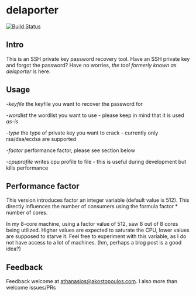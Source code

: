 # delaporter
[![Build Status](https://travis-ci.org/thanasisk/go-ssh-cracker.svg?branch=master)](https://travis-ci.org/thanasisk/go-ssh-cracker)

## Intro
This is an SSH private key password recovery tool. Have an SSH private key and
forgot the password? Have no worries, *the tool formerly known as delaporter* is here.

## Usage
*-keyfile* the keyfile you want to recover the password for

*-wordlist* the wordlist you want to use - please keep in mind that it is used *as-is*

*-type* the type of private key you want to crack - currently only rsa/dsa/ecdsa are supported

*-factor* performance factor, please see section below

*-cpuprofile* writes cpu profile to file - this is useful during development but kills performance

## Performance factor
This version introduces factor an integer variable (default value is 512).
This directly influences the number of consumers using the formula factor * number of cores.

In my 8-core machine, using a factor value of 512, saw 8 out of 8 cores being utilized.
Higher values are expected to saturate the CPU, lower values are supposed to starve it.
Feel free to experiment with this variable, as I do not have access to a lot of machines.
(hm, perhaps a blog post is a good idea?)

## Feedback
Feedback welcome at athanasios@akostopoulos.com. I also more than welcome issues/PRs
